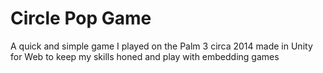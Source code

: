 # Circle Pop Game
 A quick and simple game I played on the Palm 3 circa 2014 made in Unity for Web to keep my skills honed and play with embedding games
